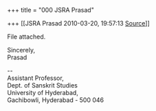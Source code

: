 +++
title = "000 JSRA Prasad"

+++
[[JSRA Prasad	2010-03-20, 19:57:13 [Source](https://groups.google.com/g/bvparishat/c/G3NSRro8Z5Y)]]



File attached.  
  
Sincerely,  
Prasad  
  
--  
Assistant Professor,  
Dept. of Sanskrit Studies  
University of Hyderabad,  
Gachibowli, Hyderabad - 500 046  
  

